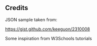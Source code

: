 ## Credits

JSON sample taken from:

https://gist.github.com/keeguon/2310008

Some inspiration from W3Schools tutorials